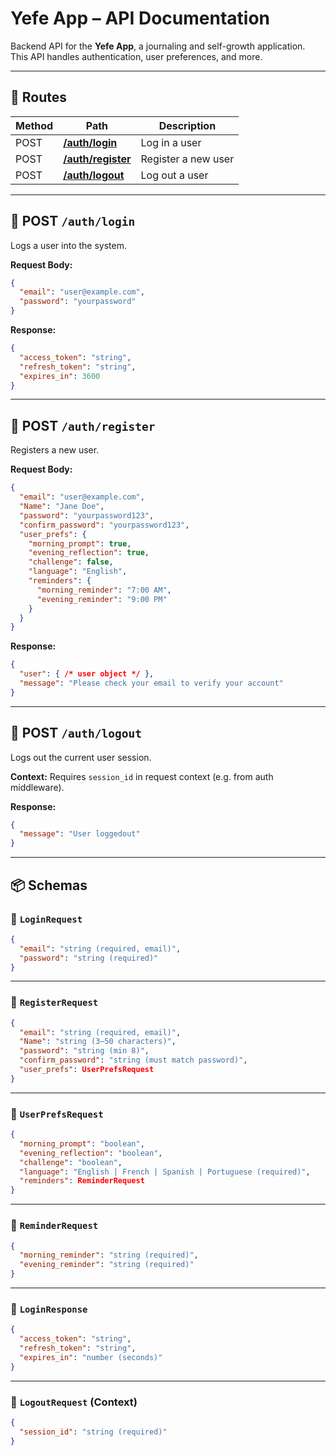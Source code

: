 # Yefe App – API Documentation

Backend API for the **Yefe App**, a journaling and self-growth application.  
This API handles authentication, user preferences, and more.

---

## 📌 Routes

| Method | Path | Description |
|--------|------|-------------|
| POST | [**/auth/login**](#post-authlogin) | Log in a user |
| POST | [**/auth/register**](#post-authregister) | Register a new user |
| POST | [**/auth/logout**](#post-authlogout) | Log out a user |

---

## 🔐 POST `/auth/login`

Logs a user into the system.

**Request Body:**

```json
{
  "email": "user@example.com",
  "password": "yourpassword"
}
````

**Response:**

```json
{
  "access_token": "string",
  "refresh_token": "string",
  "expires_in": 3600
}
```

---

## 📝 POST `/auth/register`

Registers a new user.

**Request Body:**

```json
{
  "email": "user@example.com",
  "Name": "Jane Doe",
  "password": "yourpassword123",
  "confirm_password": "yourpassword123",
  "user_prefs": {
    "morning_prompt": true,
    "evening_reflection": true,
    "challenge": false,
    "language": "English",
    "reminders": {
      "morning_reminder": "7:00 AM",
      "evening_reminder": "9:00 PM"
    }
  }
}
```

**Response:**

```json
{
  "user": { /* user object */ },
  "message": "Please check your email to verify your account"
}
```

---

## 🚪 POST `/auth/logout`

Logs out the current user session.

**Context:**
Requires `session_id` in request context (e.g. from auth middleware).

**Response:**

```json
{
  "message": "User loggedout"
}
```

---

## 📦 Schemas

### 🔸 `LoginRequest`

```json
{
  "email": "string (required, email)",
  "password": "string (required)"
}
```

---

### 🔸 `RegisterRequest`

```json
{
  "email": "string (required, email)",
  "Name": "string (3–50 characters)",
  "password": "string (min 8)",
  "confirm_password": "string (must match password)",
  "user_prefs": UserPrefsRequest
}
```

---

### 🔸 `UserPrefsRequest`

```json
{
  "morning_prompt": "boolean",
  "evening_reflection": "boolean",
  "challenge": "boolean",
  "language": "English | French | Spanish | Portuguese (required)",
  "reminders": ReminderRequest
}
```

---

### 🔸 `ReminderRequest`

```json
{
  "morning_reminder": "string (required)",
  "evening_reminder": "string (required)"
}
```

---

### 🔸 `LoginResponse`

```json
{
  "access_token": "string",
  "refresh_token": "string",
  "expires_in": "number (seconds)"
}
```

---

### 🔸 `LogoutRequest` (Context)

```json
{
  "session_id": "string (required)"
}
```


